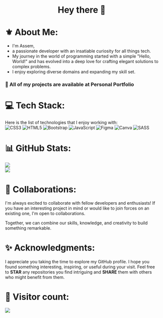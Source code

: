 <h1 align="center"> </>Hey there 👋</> </h1>

# ⚜ About Me:
- I'm Assem,
- a passionate developer with an insatiable curiosity for all things tech.
- My journey in the world of programming started with a simple "Hello, World!" and has evolved into a deep love for crafting elegant solutions to complex problems.
- I enjoy exploring diverse domains and expanding my skill set.

### 📁 All of my projects are available at Personal Portfolio

# 💻 Tech Stack:
Here is the list of technologies that I enjoy working with:<br/>
![CSS3](https://img.shields.io/badge/css3-%231572B6.svg?style=for-the-badge&logo=css3&logoColor=white) ![HTML5](https://img.shields.io/badge/html5-%23E34F26.svg?style=for-the-badge&logo=html5&logoColor=white) ![Bootstrap](https://img.shields.io/badge/bootstrap-%23563D7C.svg?style=for-the-badge&logo=bootstrap&logoColor=white) ![JavaScript](https://img.shields.io/badge/javascript-%23323330.svg?style=for-the-badge&logo=javascript&logoColor=%23F7DF1E) ![Figma](https://img.shields.io/badge/figma-%23F24E1E.svg?style=for-the-badge&logo=figma&logoColor=white) ![Canva](https://img.shields.io/badge/Canva-%2300C4CC.svg?style=for-the-badge&logo=Canva&logoColor=white) ![SASS](https://img.shields.io/badge/SASS-hotpink.svg?style=for-the-badge&logo=SASS&logoColor=white)

# 📊 GitHub Stats:
![](https://github-readme-stats.vercel.app/api?username=zhorabay&theme=vue-dark&hide_border=true&include_all_commits=true&count_private=false)<br/>
![](https://github-readme-stats.vercel.app/api/top-langs/?username=zhorabay&theme=vue-dark&hide_border=true&include_all_commits=true&count_private=false&layout=compact)


# 🤝 Collaborations:
I'm always excited to collaborate with fellow developers and enthusiasts! If you have an interesting project in mind or would like to join forces on an existing one, I'm open to collaborations. 

Together, we can combine our skills, knowledge, and creativity to build something remarkable.

# ✨ Acknowledgments:
I appreciate you taking the time to explore my GitHub profile. I hope you found something interesting, inspiring, or useful during your visit. Feel free to **STAR** any repositories you find intriguing and **SHARE** them with others who might benefit from them.


# 💫 Visitor count:
[![](https://visitcount.itsvg.in/api?id=zhorabay&icon=6&color=5)](https://visitcount.itsvg.in)

